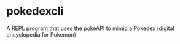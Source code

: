 # pokedexcli

A REPL program that uses the pokeAPI to mimic a Pokedex (digital encyclopedia for Pokemon)